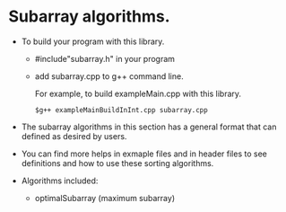 # Subarray algorithms.

* To build your program with this library.
    * #include"subarray.h" in your program
    * add subarray.cpp to g++ command line.

         For example, to build exampleMain.cpp with this library.
      
          $g++ exampleMainBuildInInt.cpp subarray.cpp
* The subarray algorithms in this section has a general format that can defined as desired by users.

* You can find more helps in exmaple files and in header files to see definitions and how to use these sorting algorithms.

* Algorithms included:
    * optimalSubarray (maximum subarray)
